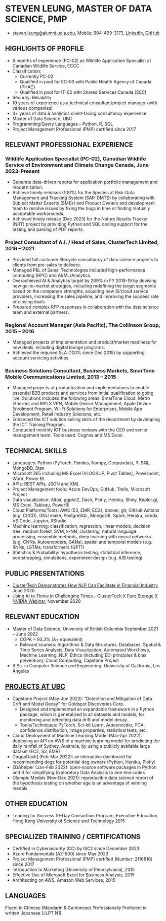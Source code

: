 # STEVEN LEUNG, MASTER OF DATA SCIENCE, PMP
- steven.leung@alumni.ucla.edu, Mobile: 604-499-3173, [LinkedIn](www.linkedin.com/in/stevenleung08), [GitHub]( stevenleung2018.github.io)

## HIGHLIGHTS OF PROFILE
- 6 months of experience (PC-02) as Wildlife Application Specialist at Canadian Wildlife Service, ECCC.
- Classification: 
  - Currently PC-02
  - Qualified in pool for EC-03 with Public Health Agency of Canada (PHAC)
  - Qualified in pool for IT-02 with Shared Services Canada (SSC)
- Security: Reliability
- 10 years of experience as a technical consultant/project manager (with various companies)
- 4+ years of data & analytics client-facing consultancy experience
- Master of Data Science, UBC
- Programming/Query Languages – Python, R, SQL
- Project Management Professional (PMP) certified since 2017

## RELEVANT PROFESSIONAL EXPERIENCE
### Wildlife Application Specialist (PC-02), Canadian Wildlife Service of Environment and Climate Change Canada, June 2023-Present
- Generate data-driven reports for application portfolio management and modernization.
- Achieve timely releases (100%) for the Species at Risk-Data Management and Tracking System (SAR-DMTS) by collaborating with Subject Matter Experts (SMEs) and Product Owners and development team to resolve issues by fixing the bugs in time or finding mutually acceptable workarounds.
- Achieved timely release (Dec 2023) for the Nature Results Tracker (NRT) project by providing Python and SQL coding support for the testing and parsing of PDF reports. 
 
### Project Consultant of A.I. / Head of Sales, ClusterTech Limited, 2016 – 2021
- Provided full customer lifecycle consultancy of data science projects to clients from pre-sales to delivery.  
- Managed P&L of Sales.  Technologies included high-performance computing (HPC) and AI/ML/Analytics.
- Overachieved AI & Analytics target by 209% in FY 2018-19 by devising new go-to-market strategies, including redefining the target segments based on the company’s strengths, acquiring new SI/cloud service providers, increasing the sales pipeline, and improving the success rate of closing deals.
- Prepared complex RFP responses in collaboration with the data science team and external partners. 

### Regional Account Manager (Asia Pacific), The Collinson Group, 2015 – 2016
- Managed projects of implementation and product/market readiness for new deals, including digital lounge programs.
- Achieved the required SLA (100% since Dec 2015) by supporting account servicing activities.

### Business Solutions Consultant, Business Markets, SmarTone Mobile Communications Limited,	2013 – 2015
- Managed projects of productization and implementations to enable essential B2B products and services from initial qualification to going live. Solutions included the following areas: SmarTone Cloud, Metro Ethernet and MPLS VPN, Mobile Device Management, Apple Device Enrolment Program, Wi-Fi Solutions for Enterprises, Mobile App Development, Retail Industry Solutions, etc.
- Enhanced the ICT solution selling skills of the department by developing the ICT Training Program.
- Conducted monthly ICT business reviews with the CEO and senior management team. Tools used: Cognos and MS Excel.

## TECHNICAL SKILLS
- Languages: Python (PyTorch, Pandas, Numpy, Geopandas), R, SQL, MongoDB, Stan
- Microsoft 365 including MS Excel (VLOOKUP, Pivot Tables), Powerpoint, Word, Power BI
- APIs: REST APIs, JSON and XML
- Project Management tools: Azure DevOps, GitHub, Trello, Microsoft Project
- Data visualization: Altair, ggplot2, Dash, Plotly, Heroku, Shiny, Kepler.gl, MS Excel, Tableau, PowerBI
- Cloud Platforms/Tools: AWS (S3, EMR, EC2), docker, git, GitHub Actions (e.g. CI/CD), GNU make, PostgreSQL, MongoDB, Spark, Heroku, conda, VS Code, Jupyter, RStudio
- Machine learning: classification, regression, linear models, decision tree, random forest, SVM, k-NN, clustering, natural language processing, ensemble methods, deep learning with neural networks (e.g. CNNs, Autoencoders, GANs), spatial and temporal models (e.g. RNNs, LSTMs, transformers (GPT))
- Statistics & Probability: hypothesis testing, statistical inference, bootstrapping, simulations, experiment design (e.g. A/B testing)

## PUBLIC PRESENTATIONS
- [ClusterTech Demonstrates How NLP Can Facilitate in Financial Industry](https://www.youtube.com/watch?v=o7gcxLfbv0Y),	June 2020
- [Using AI to Thrive in Challenging Times - ClusterTech X Pure Storage X NVIDIA Webinar](https://www.youtube.com/watch?v=HnlXPvLIXR0),	November 2020

## RELEVANT EDUCATION
- Master of Data Science, University of British Columbia	September 2021 – June 2022
  - CGPA = 93.3% (A+ equivalent)
  - Relevant courses: Algorithms & Data Structures, Databases, Spatial & Time Series Analysis, Data Visualization, Automated Workflows, Machine Learning, NLP, Ethics (including EDI principles & bias prevention), Cloud Computing, Capstone Project
- B.Sc. in Computer Science and Engineering, University of California, Los Angeles

## [PROJECTS AT UBC](stevenleung2018.github.io)
- Capstone Project (May-Jun 2022): “Detection and Mitigation of Data Drift and Model Decay” for Goldspot Discoveries Corp.
  - Designed and implemented an expandable framework in a Python package, which is generalized to all datasets and models, for monitoring and detecting data drift and model decay.
  - Tools/Techniques: PyTorch, Sci-kit Learn, Autoencoder, PCA, confidence distribution, image properties, statistical tests, etc.
- Cloud Deployment of Machine Learning Model (Mar-Apr 2022): deploying an API on AWS of a machine learning model for predicting the daily rainfall of Sydney, Australia, by using a publicly available large dataset (EC2, S3, EMR)
- DoggoDash] (Feb-Mar 2022): an interactive dashboard for recommending dogs for potential dog owners (Python, Heroku, Plotly)
- EDAhelper (Jan-Feb 2022): open-source software packages in Python and R for simplifying Exploratory Data Analysis to one-line codes
- Olympic Medals (Nov-Dec 2021): reproducible data science report of the hypothesis testing on whether age is an advantage of winning medals

## OTHER EDUCATION
- Leading for Success 10-Day Consortium Program, Executive Education, Hong Kong University of Science and Technology	2015

## SPECIALIZED TRAINING / CERTIFICATIONS
- Certified in Cybersecurity (CC) by ISC2 since December 2023
- Azure Fundamentals (AZ-900) since May 2023 
- Project Management Professional (PMP) certified (Number: 2116816)	since 2017
- Introduction to Marketing (University of Pennsylvania), 2015
- Effective Use of Microsoft Excel for Business Analysis, 2015
- Architecting on AWS, Amazon Web Services, 2015

## LANGUAGES
Fluent in Chinese (Mandarin & Cantonese)
Professionally Proficient in written Japanese (JLPT N1)


